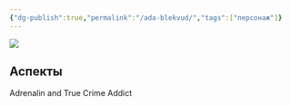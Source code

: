 ```yaml
---
{"dg-publish":true,"permalink":"/ada-blekvud/","tags":["персонаж"]}
---
```


![](https://foundry.owlbeardm.com/dresden/wealthy.webp)
## Аспекты
Adrenalin and True Crime Addict

